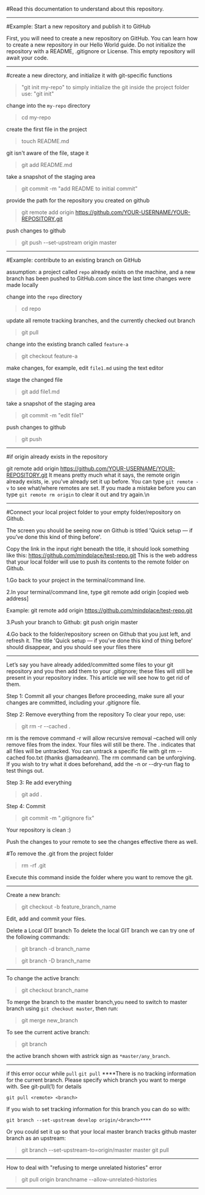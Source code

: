 #Read this documentation to understand about this repository.

************************************************************************************************
#Example: Start a new repository and publish it to GitHub

First, you will need to create a new repository on GitHub. You can learn how to create a new repository in our Hello World guide. Do not initialize the repository with a README, .gitignore or License. This empty repository will await your code.
************************************************************************************************
#create a new directory, and initialize it with git-specific functions

>"git init my-repo"
to simply initialize the git inside the project folder use: "git init"

 change into the `my-repo` directory
>cd my-repo

 create the first file in the project
>touch README.md

 git isn't aware of the file, stage it
>git add README.md

 take a snapshot of the staging area
>git commit -m "add README to initial commit"

 provide the path for the repository you created on github
>git remote add origin https://github.com/YOUR-USERNAME/YOUR-REPOSITORY.git

 push changes to github
>git push --set-upstream origin master

************************************************************************************************
#Example: contribute to an existing branch on GitHub

 assumption: a project called `repo` already exists on the machine, and a new branch has been pushed to GitHub.com since the last time changes were made locally

 change into the `repo` directory
>cd repo

 update all remote tracking branches, and the currently checked out branch
>git pull

 change into the existing branch called `feature-a`
>git checkout feature-a

 make changes, for example, edit `file1.md` using the text editor

 stage the changed file
>git add file1.md

 take a snapshot of the staging area
>git commit -m "edit file1"

 push changes to github
>git push

************************************************************************************************
#if origin already exists in the repository

git remote add origin https://github.com/YOUR-USERNAME/YOUR-REPOSITORY.git
It means pretty much what it says, the remote origin already exists, ie. you've already set it up before. You can type `git remote -v` to see what/where remotes are set. If you made a mistake before you can type `git remote rm origin` to clear it out and try again.\n

************************************************************************************************
#Connect your local project folder to your empty folder/repository on Github.

The screen you should be seeing now on Github is titled 'Quick setup — if you’ve done this kind of thing before'.

Copy the link in the input right beneath the title, it should look something like this: https://github.com/mindplace/test-repo.git This is the web address that your local folder will use to push its contents to the remote folder on Github.

1.Go back to your project in the terminal/command line.

2.In your terminal/command line, type git remote add origin [copied web address]

Example: git remote add origin https://github.com/mindplace/test-repo.git

3.Push your branch to Github: git push origin master

4.Go back to the folder/repository screen on Github that you just left, and refresh it. The title 'Quick setup — if you’ve done this kind of thing before' should disappear, and you should see your files there

************************************************************************************************

Let’s say you have already added/committed some files to your git repository and you then add them to your .gitignore; these files will still be present in your repository index. This article we will see how to get rid of them.

Step 1: Commit all your changes
Before proceeding, make sure all your changes are committed, including your .gitignore file.

Step 2: Remove everything from the repository
To clear your repo, use:

>git rm -r --cached .

rm is the remove command
-r will allow recursive removal
–cached will only remove files from the index. Your files will still be there.
The . indicates that all files will be untracked. You can untrack a specific file with git rm --cached foo.txt (thanks @amadeann).
The rm command can be unforgiving. If you wish to try what it does beforehand, add the -n or --dry-run flag to test things out.

Step 3: Re add everything
>git add .

Step 4: Commit
>git commit -m ".gitignore fix"

Your repository is clean :)

Push the changes to your remote to see the changes effective there as well.

#To remove the .git from the project folder
> rm -rf .git

Execute this command inside the folder where you want  to remove the git.

************************************************
Create a new branch:
>git checkout -b feature_branch_name

Edit, add and commit your files.

Delete a Local GIT branch
To delete the local GIT branch we can try one of the following commands:
>git branch -d branch_name

>git branch -D branch_name
************************************************
To change the active branch:
>git checkout branch_name

To merge the branch to the master branch,you need to switch to master branch using `git checkout master`, then run:
>git merge new_branch

To see the current active branch:
>git branch

the active branch shown with astrick sign as `*master/any_branch`.

****************************************************
if this error occur while `pull` `git pull`
****There is no tracking information for the current branch.
    Please specify which branch you want to merge with.
    See git-pull(1) for details

    git pull <remote> <branch>

If you wish to set tracking information for this branch you can do so with:

    git branch --set-upstream develop origin/<branch>****

Or you could set it up so that your local master branch tracks github master branch as an upstream:

>git branch --set-upstream-to=origin/master master
>git pull
*********************************
How to deal with "refusing to merge unrelated histories" error 
>git pull origin branchname --allow-unrelated-histories

*************************


